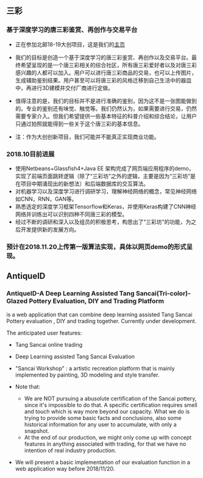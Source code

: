 ## 三彩
### 基于深度学习的唐三彩鉴赏、再创作与交易平台
* 正在参加北邮18-19大创项目，这是我们的[主页](https://win.bupt.edu.cn/program.do?id=120) 

* 我们的目标是创造一个基于深度学习的唐三彩鉴赏、再创作以及交易平台。最终希望呈现的是一个唐三彩相关的综合社区，所有唐三彩爱好者以及对唐三彩感兴趣的人都可以加入。用户可以进行唐三彩商品的交易，也可以上传图片，生成辅助鉴别结果。用户甚至可以将唐三彩的风格迁移到自己生活中的器皿中，再进行3D建模并交付厂商进行定做。

* 值得注意的是，我们的目标并不是进行准确的鉴别，因为这不是一张图能做到的。专业的鉴别还有味觉、触觉等。我们仍然认为，如果需要进行交易，仍然需要专家介入。但我们希望提供一些基本特征的科普介绍和综合结论，让用户只通过拍照就能得到一些关于这个唐三彩的基本信息。

* 注：作为大创创新项目，我们可能并不能真正实现商业功能。

### 2018.10目前进展
* 使用Netbeans+Glassfish4+Java EE 架构完成了网页端应用程序的demo，实现了前端页面跳转逻辑（除了“三彩坊”之外的逻辑，主要是因为“三彩坊”是在项目中期涌现出的新想法）和后端数据库的交互算法。
* 对机器学习以及深度学习进行调研学习，理解神经网络的概念，常见神经网络如CNN，RNN，GAN等。
* 熟悉选定的深度学习框架Tensorflow和Keras，并使用Keras构建了CNN神经网络并训练出可以识别四种不同唐三彩的模型。
* 经过不断的调研和深入以及组员的积极思考，构思出了“三彩坊”的功能，为之后开发提供新的发展方向。

### 预计在2018.11.20上传第一版算法实现，具体以网页demo的形式呈现。

  
## AntiqueID 
### AntiqueID-A Deep Learning Assisted Tang Sancai(Tri-color)-Glazed Pottery Evaluation, DIY and Trading Platform
is a web application that can combine deep learning assisted Tang Sancai Pottery evaluation , DIY and trading together.
Currently under development.

The anticipated user features:
- Tang Sancai online trading
- Deep Learning assisted Tang Sancai Evaluation
- "Sancai Workshop" : a artistic recreation platform that is mainly implemented by painting, 3D modeling and style transfer. 

- Note that: 
  - We are NOT pursuing a abusolute certification of the Sancai pottery, since it's impossible to do that. A specific certification requires smell and touch which is way more beyond our capacity. What we do is trying to provide some basic facts and conclusions, also some historical information for any user to accumulate, with only a snapshot.
  - At the end of our production, we might only come up with concept features in anything associated with trading, for that we have no intention of real industry production.

* We will present a basic implementation of our evaluation function in a web application way before 2018/11/20.
